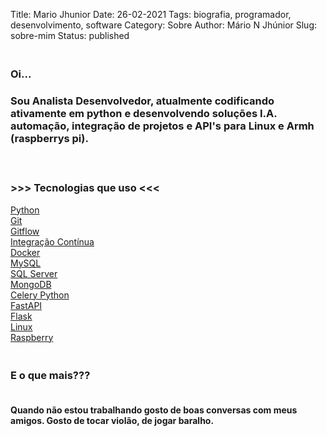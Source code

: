 Title: Mario Jhunior
Date: 26-02-2021
Tags: biografia, programador, desenvolvimento, software
Category: Sobre
Author: Mário N Jhúnior
Slug: sobre-mim
Status: published


### <br>Oi...

### Sou Analista Desenvolvedor, atualmente codificando ativamente em python e desenvolvendo soluções I.A. automação, integração de projetos e API's para Linux e Armh (raspberrys pi).


### <br><p>>>> **Tecnologias que uso** <<<</p>

[Python](https://www.python.org/)<br>
[Git](https://git-scm.com/)<br>
[Gitflow](https://tableless.com.br/git-flow-introducao/)<br>
[Integração Contínua](https://www.redhat.com/pt-br/topics/devops/what-is-ci-cd)<br>
[Docker](https://www.docker.com/)<br>
[MySQL](https://www.mysql.com/)<br>
[SQL Server](https://www.microsoft.com/pt-br/sql-server/sql-server-2019)<br>
[MongoDB](https://www.mongodb.com/)<br>
[Celery Python](https://docs.celeryproject.org/en/stable/)<br>
[FastAPI](https://fastapi.tiangolo.com/)<br>
[Flask](https://flask.palletsprojects.com/en/1.1.x/)<br>
[Linux](https://www.linux.org/)<br>
[Raspberry](https://www.raspberrypi.org/)<br>


### <br>E o que mais???<br>

#### <br>Quando não estou trabalhando gosto de boas conversas com meus amigos. Gosto de tocar violão, de jogar baralho.





